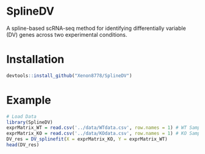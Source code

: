 # SplineDV
A spline-based scRNA-seq method for identifying differentially variable (DV) genes across two experimental conditions.

# Installation 
```R
devtools::install_github("Xenon8778/SplineDV")
```
# Example
```R
# Load Data
library(SplineDV)
exprMatrix_WT = read.csv('../data/WTdata.csv', row.names = 1) # WT Sample
exprMatrix_KO = read.csv('../data/KOdata.csv', row.names = 1) # KO Sample
DV_res = DV_splinefit(X = exprMatrix_KO, Y = exprMatrix_WT)
head(DV_res)
```
